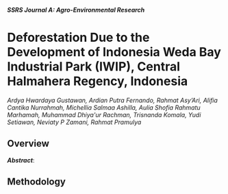 _**SSRS Journal A: Agro-Environmental Research**_
# Deforestation Due to the Development of Indonesia Weda Bay Industrial Park (IWIP), Central Halmahera Regency, Indonesia
_Ardya Hwardaya Gustawan, Ardian Putra Fernando, Rahmat Asy’Ari, Alifia Cantika Nurrahmah, Michellia Salmaa Ashilla, Aulia Shofia Rahmatu Marhamah, Muhammad Dhiya'ur Rachman, Trisnanda Komala, Yudi Setiawan, Neviaty P Zamani, Rahmat Pramulya_
## Overview
_**Abstract**_:
## Methodology

